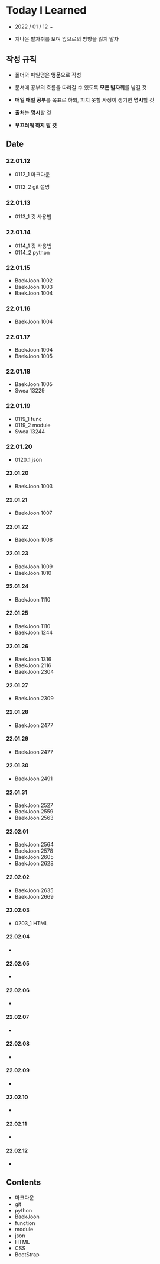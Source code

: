 # Today I Learned

* 2022 / 01 / 12 ~

* 지나온 발자취를 보며 앞으로의 방향을 잃지 말자

  

## 작성 규칙

* 폴더와 파일명은 **영문**으로 작성

* 문서에 공부의 흐름을 따라갈 수 있도록 **모든 발자취**를 남길 것

* **매일 매일 공부**를 목표로 하되, 피치 못할 사정이 생기면 **명시**할 것

* **출처**는 **명시**할 것

* **부끄러워 하지 말 것**

  

## Date

### 22.01.12

* 0112_1 마크다운

* 0112_2 git 설명

### 22.01.13

* 0113_1 깃 사용법

### 22.01.14

* 0114_1 깃 사용법
* 0114_2 python

### 22.01.15

* BaekJoon 1002
* BaekJoon 1003
* BaekJoon 1004

### 22.01.16

* BaekJoon 1004

### 22.01.17

* BaekJoon 1004
* BaekJoon 1005

### 22.01.18

* BaekJoon 1005
* Swea 13229

### 22.01.19

* 0119_1 func
* 0119_2 module
* Swea 13244

### 22.01.20

* 0120_1 json

#### 22.01.20

* BaekJoon 1003

#### 22.01.21

* BaekJoon 1007

#### 22.01.22

* BaekJoon 1008

#### 22.01.23

* BaekJoon 1009
* BaekJoon 1010

#### 22.01.24

* BaekJoon 1110

#### 22.01.25

* BaekJoon 1110
* BaekJoon 1244

#### 22.01.26

* BaekJoon 1316
* BaekJoon 2116
* BaekJoon 2304

#### 22.01.27

* BaekJoon 2309

#### 22.01.28

* BaekJoon 2477

#### 22.01.29

* BaekJoon 2477

#### 22.01.30

* BaekJoon 2491

#### 22.01.31

* BaekJoon 2527
* BaekJoon 2559
* BaekJoon 2563

#### 22.02.01

* BaekJoon 2564
* BaekJoon 2578
* BaekJoon 2605
* BaekJoon 2628

#### 22.02.02

* BaekJoon 2635
* BaekJoon 2669

#### 22.02.03

* 0203_1 HTML

#### 22.02.04

* 

#### 22.02.05

* 

#### 22.02.06

* 

#### 22.02.07

* 

#### 22.02.08

* 

#### 22.02.09

* 

#### 22.02.10

* 

#### 22.02.11

* 

#### 22.02.12

* 

## Contents

* 마크다운
* git
* python
* BaekJoon
* function
* module
* json
* HTML
* CSS
* BootStrap